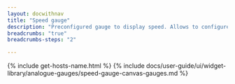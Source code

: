 ```yaml
---
layout: docwithnav
title: "Speed gauge"
description: "Preconfigured gauge to display speed. Allows to configure speed range, gradient colors, and other settings."
breadcrumbs: "true"
breadcrumbs-steps: "2"

---
```

{% include get-hosts-name.html %}
{% include docs/user-guide/ui/widget-library/analogue-gauges/speed-gauge-canvas-gauges.md %}
